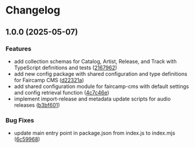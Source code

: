 # Changelog

## 1.0.0 (2025-05-07)


### Features

* add collection schemas for Catalog, Artist, Release, and Track with TypeScript definitions and tests ([2167962](https://github.com/constructions-incongrues/faircamp-cms/commit/2167962fd00cc97a6d9cd2804d90f5d10adf3011))
* add new config package with shared configuration and type definitions for Faircamp CMS ([d22321a](https://github.com/constructions-incongrues/faircamp-cms/commit/d22321a34137132d443d2bfc74704be96d64d43a))
* add shared configuration module for faircamp-cms with default settings and config retrieval function ([4c7c46e](https://github.com/constructions-incongrues/faircamp-cms/commit/4c7c46ee089c2f8a094c7d38dcc4290287c42769))
* implement import-release and metadata update scripts for audio releases ([b3bf601](https://github.com/constructions-incongrues/faircamp-cms/commit/b3bf601890986422c54c63f787e2f59034e5c829))


### Bug Fixes

* update main entry point in package.json from index.js to index.mjs ([6c59968](https://github.com/constructions-incongrues/faircamp-cms/commit/6c59968b11343d7654edb7abf4376768c88ad2b0))
